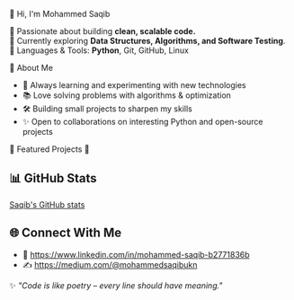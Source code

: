 👋 Hi, I'm Mohammed Saqib

🚀 Passionate about building **clean, scalable code.**  
🧠 Currently exploring **Data Structures, Algorithms, and Software Testing**.  
🔧 Languages & Tools: **Python**, Git, GitHub, Linux  


🌟 About Me
- 🎯 Always learning and experimenting with new technologies  
- 📚 Love solving problems with algorithms & optimization  
- 🛠️ Building small projects to sharpen my skills  
- ✨ Open to collaborations on interesting Python and open-source projects  


📂 Featured Projects
🔹  

## 📊 GitHub Stats
[Saqib's GitHub stats](https://github-readme-stats.vercel.app/api?username=saqib777&show_icons=true&theme=tokyonight)  


## 🌐 Connect With Me
- 💼 https://www.linkedin.com/in/mohammed-saqib-b2771836b
- ✍️ https://medium.com/@mohammedsaqibukn


✨ *"Code is like poetry – every line should have meaning."*  
